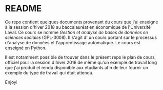# README

Ce repo contient quelques documents provenant du cours que j'ai enseigné à la session 
d'hiver 2018 au baccalauréat en économique de l'Université Laval. Ce cours se nomme
*Gestion et analyse de bases de données en sciences sociales* (GPL-3008). Il s'agit d' un
cours portant sur le processus d'analyse de données et l'apprentissage automatique. Le 
cours est enseigné en Python.

Il est notamment possible de trouver dans le présent repo le plan de cours officiel pour
la session d'hiver 2018 de même qu'un exemple de travail long que j'ai produit et rendu
disponible aux étudiants afin de leur fournir un exemple du type de travail qui était
attendu.

Enjoy!